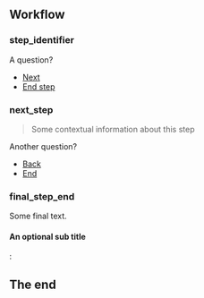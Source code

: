 ## Workflow

### step_identifier

A question?

  - [Next](#next_step)
  - [End step](#final_step_end)

### next_step

> Some contextual information about this step

Another question?

  - [Back](#step_identifier)
  - [End](#final_step_end)

### final_step_end

Some final text.

#### An optional sub title

:[](organisations?services=web_protection)

## The end
